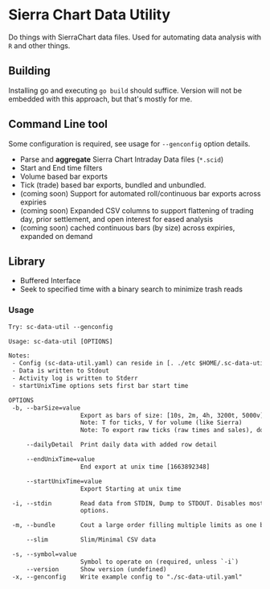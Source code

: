 
# Sierra Chart Data Utility

Do things with SierraChart data files. Used for automating data analysis with `R` and other things.

## Building

Installing go and executing `go build` should suffice. Version will not be embedded with this approach, but that's mostly for me.

## Command Line tool

Some configuration is required, see usage for `--genconfig` option details.

* Parse and **aggregate** Sierra Chart Intraday Data files (`*.scid`)
* Start and End time filters
* Volume based bar exports
* Tick (trade) based bar exports, bundled and unbundled.
* (coming soon) Support for automated roll/continuous bar exports across expiries
* (coming soon) Expanded CSV columns to support flattening of trading day, prior settlement, and open interest for eased analysis
* (coming soon) cached continuous bars (by size) across expiries, expanded on demand


## Library
* Buffered Interface
* Seek to specified time with a binary search to minimize trash reads

### Usage
```txt
Try: sc-data-util --genconfig

Usage: sc-data-util [OPTIONS]

Notes:
 - Config (sc-data-util.yaml) can reside in [. ./etc $HOME/.sc-data-util/ $HOME/etc /etc]
 - Data is written to Stdout
 - Activity log is written to Stderr
 - startUnixTime options sets first bar start time

OPTIONS
 -b, --barSize=value
                    Export as bars of size: [10s, 2m, 4h, 3200t, 5000v]
                    Note: T for ticks, V for volume (like Sierra)
                    Note: To export raw ticks (raw times and sales), don't provide this option

     --dailyDetail  Print daily data with added row detail

     --endUnixTime=value
                    End export at unix time [1663892348]

     --startUnixTime=value
                    Export Starting at unix time

 -i, --stdin        Read data from STDIN, Dump to STDOUT. Disables most other
                    options.

 -m, --bundle       Cout a large order filling multiple limits as one bundled trade.

     --slim         Slim/Minimal CSV data

 -s, --symbol=value
                    Symbol to operate on (required, unless `-i`)
     --version      Show version (undefined)
 -x, --genconfig    Write example config to "./sc-data-util.yaml"

```

